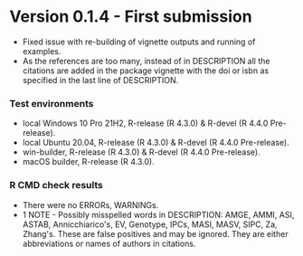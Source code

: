 # Version 0.1.4 - First submission

* Fixed issue with re-building of vignette outputs and running of examples.
* As the references are too many, instead of in DESCRIPTION all the citations are added in the package vignette with the doi or isbn as specified in the last line of DESCRIPTION.

### Test environments
* local Windows 10 Pro 21H2, R-release (R 4.3.0) & R-devel (R 4.4.0 Pre-release).
* local Ubuntu 20.04, R-release (R 4.3.0) & R-devel (R 4.4.0 Pre-release).
* win-builder, R-release (R 4.3.0) & R-devel (R 4.4.0 Pre-release).
* macOS builder, R-release (R 4.3.0).

### R CMD check results
* There were no ERRORs, WARNINGs.
* 1 NOTE - Possibly misspelled words in DESCRIPTION: AMGE, AMMI, ASI, ASTAB, Annicchiarico's, EV, Genotype, IPCs, MASI, MASV, SIPC, Za, Zhang's. These are false positives and may be ignored. They are either abbreviations or names of authors in citations.


